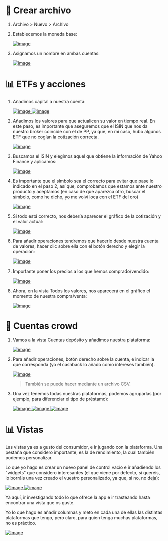 # 📁 Crear archivo


1. Archivo > Nuevo > Archivo
2. Establecemos la moneda base:

    <a href="https://github.com/user-attachments/assets/8e1cba4c-8974-4a6e-aeb8-7e94b693150e" target="_blank">
      <img src="https://github.com/user-attachments/assets/8e1cba4c-8974-4a6e-aeb8-7e94b693150e" alt="image" />
    </a>
    
3. Asignamos un nombre en ambas cuentas:

    <a href="https://github.com/user-attachments/assets/685ffc9b-75f7-46d5-b33d-45204e342e8f" target="_blank">
      <img src="https://github.com/user-attachments/assets/685ffc9b-75f7-46d5-b33d-45204e342e8f" alt="image" />
    </a>


#  📊 ETFs y acciones

1. Añadimos capital a nuestra cuenta:

    <a href="https://github.com/user-attachments/assets/73a7f0f5-357d-46dd-a3a2-3dcd62cff4c2" target="_blank">
      <img src="https://github.com/user-attachments/assets/73a7f0f5-357d-46dd-a3a2-3dcd62cff4c2" alt="image" />
    </a>

    <a href="https://github.com/user-attachments/assets/fc166943-3bc8-434e-8c0c-31d6a4a93357" target="_blank">
      <img src="https://github.com/user-attachments/assets/fc166943-3bc8-434e-8c0c-31d6a4a93357" alt="image" />
    </a>


2. Añadimos los valores para que actualicen su valor en tiempo real. En este paso, es importante que aseguremos que el ISIN que nos da nuestro broker coincide con el de PP, ya que, en mi caso, hubo algunos ETF que no cogían la cotización correcta.

    <a href="https://github.com/user-attachments/assets/d3df2e35-379f-4b5b-b16c-89c0ea4c2305" target="_blank">
      <img src="https://github.com/user-attachments/assets/d3df2e35-379f-4b5b-b16c-89c0ea4c2305" alt="image" />
    </a>

3. Buscamos el ISIN y elegimos aquel que obtiene la información de Yahoo Finance y aplicamos:

    <a href="https://github.com/user-attachments/assets/750dbcc0-83e3-4f7e-8710-b0ab78dbbe15" target="_blank">
      <img src="https://github.com/user-attachments/assets/750dbcc0-83e3-4f7e-8710-b0ab78dbbe15" alt="image" />
    </a>

4. Es importante que el símbolo sea el correcto para evitar que pase lo indicado en el paso 2, así que, comprobamos que estamos ante nuestro producto y aceptamos (en caso de que aparezca otro, buscar el símbolo, como he dicho, yo me volví loca con el ETF del oro)

    <a href="https://github.com/user-attachments/assets/d3aa02f3-b9d6-4969-874a-b275944aee44" target="_blank">
      <img src="https://github.com/user-attachments/assets/d3aa02f3-b9d6-4969-874a-b275944aee44" alt="image" />
    </a>

5. Si todo está correcto, nos debería aparecer el gráfico de la cotización y el valor actual:

    <a href="https://github.com/user-attachments/assets/a1b8ed87-dcca-4ca5-a0c1-2764436e93c0" target="_blank">
      <img src="https://github.com/user-attachments/assets/a1b8ed87-dcca-4ca5-a0c1-2764436e93c0" alt="image" />
    </a>

6. Para añadir operaciones tendremos que hacerlo desde nuestra cuenta de valores, hacer clic sobre ella con el botón derecho y elegir la operación:

    <a href="https://github.com/user-attachments/assets/af7eacd3-70b3-4835-92db-553e74512a40" target="_blank">
      <img src="https://github.com/user-attachments/assets/af7eacd3-70b3-4835-92db-553e74512a40" alt="image" />
    </a>

7. Importante poner los precios a los que hemos comprado/vendido:

    <a href="https://github.com/user-attachments/assets/82bdc8f7-1ec0-43db-9141-20c70578ea30" target="_blank">
      <img src="https://github.com/user-attachments/assets/82bdc8f7-1ec0-43db-9141-20c70578ea30" alt="image" />
    </a>

8. Ahora, en la vista Todos los valores, nos aparecerá en el gráfico el momento de nuestra compra/venta:

    <a href="https://github.com/user-attachments/assets/c06d2554-5fa3-4712-8bb5-f30853d94fb2" target="_blank">
      <img src="https://github.com/user-attachments/assets/c06d2554-5fa3-4712-8bb5-f30853d94fb2" alt="image" />
    </a>


# 🚀 Cuentas crowd
1. Vamos a la vista Cuentas depósito y añadimos nuestra plataforma:

    <a href="https://github.com/user-attachments/assets/cf0ba298-8c8a-4724-b142-90c9da005cd4" target="_blank">
      <img src="https://github.com/user-attachments/assets/cf0ba298-8c8a-4724-b142-90c9da005cd4" alt="image" />
    </a>

2. Para añadir operaciones, botón derecho sobre la cuenta, e indicar la que corresponda (yo el cashback lo añado como intereses también).

    <a href="https://github.com/user-attachments/assets/0d453cf1-2247-418c-9105-3765f1090ae8" target="_blank">
      <img src="https://github.com/user-attachments/assets/0d453cf1-2247-418c-9105-3765f1090ae8" alt="image" />
    </a>

   > También se puede hacer mediante un archivo CSV.

3. Una vez tenemos todas nuestras plataformas, podemos agruparlas (por ejemplo, para diferenciar el tipo de préstamo):

    <a href="https://github.com/user-attachments/assets/5432ca4f-229c-4575-92f2-f2e7ca7af0cf" target="_blank">
      <img src="https://github.com/user-attachments/assets/5432ca4f-229c-4575-92f2-f2e7ca7af0cf" alt="image" />
    </a>

    <a href="https://github.com/user-attachments/assets/3a1e5510-bdd1-4c25-8585-5ef8d0100213" target="_blank">
      <img src="https://github.com/user-attachments/assets/3a1e5510-bdd1-4c25-8585-5ef8d0100213" alt="image" />
    </a>

    <a href="https://github.com/user-attachments/assets/a2986f10-a3cb-4f30-8d4a-75b64995069d" target="_blank">
      <img src="https://github.com/user-attachments/assets/a2986f10-a3cb-4f30-8d4a-75b64995069d" alt="image" />
    </a>

# 📊 Vistas

Las vistas ya es a gusto del consumidor, e ir jugando con la plataforma. Una pestaña que considero importante, es la de rendimiento, la cual también podemos personalizar.

Lo que yo hago es crear un nuevo panel de control vacío e ir añadiendo los "widgets" que considero interesantes (el que viene por defecto, si queréis, lo borráis una vez creado el vuestro personalizado, ya que, si no, no deja):

<a href="https://github.com/user-attachments/assets/3fdf66c0-491a-4067-8990-2929cc1ce566" target="_blank">
  <img src="https://github.com/user-attachments/assets/3fdf66c0-491a-4067-8990-2929cc1ce566" alt="image" />
</a>

<a href="https://github.com/user-attachments/assets/3d107ab7-ec10-496e-b4f6-c65f007cbf9f" target="_blank">
  <img src="https://github.com/user-attachments/assets/3d107ab7-ec10-496e-b4f6-c65f007cbf9f" alt="image" />
</a>

Ya aquí, ir investigando todo lo que ofrece la app e ir trasteando hasta encontrar una vista que os guste. 

Yo lo que hago es añadir columnas y meto en cada una de ellas las distintas plataformas que tengo, pero claro, para quien tenga muchas plataformas, no es práctico.

<a href="https://github.com/user-attachments/assets/ece31185-b525-4f76-9961-09d5ddac10c3" target="_blank">
  <img src="https://github.com/user-attachments/assets/ece31185-b525-4f76-9961-09d5ddac10c3" alt="image" />
</a>






